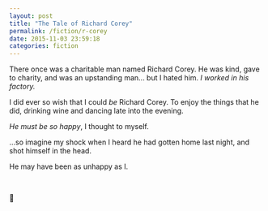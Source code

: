 ```yaml
---
layout: post
title: "The Tale of Richard Corey"
permalink: /fiction/r-corey
date: 2015-11-03 23:59:18
categories: fiction
---
```


There once was a charitable man named Richard Corey. He was kind, gave to charity, and was an upstanding man... but I hated him. *I worked in his factory.*

I did ever so wish that I could *be* Richard Corey. To enjoy the things that he did, drinking wine and dancing late into the evening.

*He must be so happy*, I thought to myself.

...so imagine my shock when I heard he had gotten home last night, and shot himself in the head.

He may have been as unhappy as I.

<br />


